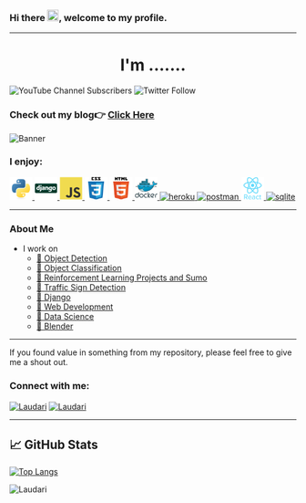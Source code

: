 ### Hi there <img width="20" height="20" src="https://raw.githubusercontent.com/iampavangandhi/iampavangandhi/master/gifs/Hi.gif">, welcome to my profile.

---
<h1 align="center">I'm .......</h1>

![YouTube Channel Subscribers](https://youtubelink)
![Twitter Follow](https://twitterlink)


### Check out my blog:point_right: [Click Here](https://mybloglink)

<!--
<p align="left"> <img src="https://komarev.com/ghpvc/?username=tomitokko&label=Profile%20views&color=0e75b6&style=flat" alt="chandrikadeb7" /> </p> -->

![Banner](https://github.com/Laudarisd/Laudarisd/img/)

<h3 align="left">I enjoy:</h3>
<p align="left"> 
<a href="https://www.python.org" target="_blank"> <img src="https://raw.githubusercontent.com/devicons/devicon/master/icons/python/python-original.svg" alt="python" width="40" height="40"/> </a>  
<a href="https://www.djangoproject.com/" target="_blank"> <img src="https://raw.githubusercontent.com/devicons/devicon/9f4f5cdb393299a81125eb5127929ea7bfe42889/icons/django/django-original.svg" alt="django" width="40" height="40"/> </a>  
<a href="https://developer.mozilla.org/en-US/docs/Web/JavaScript" target="_blank"> <img src="https://raw.githubusercontent.com/devicons/devicon/master/icons/javascript/javascript-original.svg" alt="javascript" width="40" height="40"/> </a> 
<a href="https://www.w3schools.com/css/" target="_blank"> <img src="https://raw.githubusercontent.com/devicons/devicon/master/icons/css3/css3-original-wordmark.svg" alt="css3" width="40" height="40"/> </a> 
<a href="https://www.w3.org/html/" target="_blank"> <img src="https://raw.githubusercontent.com/devicons/devicon/master/icons/html5/html5-original-wordmark.svg" alt="html5" width="40" height="40"/> </a>  
<a href="https://www.docker.com/" target="_blank"> <img src="https://raw.githubusercontent.com/devicons/devicon/master/icons/docker/docker-original-wordmark.svg" alt="docker" width="40" height="40"/> </a> 
<a href="https://heroku.com" target="_blank"> <img src="https://www.vectorlogo.zone/logos/heroku/heroku-icon.svg" alt="heroku" width="40" height="40"/> </a>    
<a href="https://postman.com" target="_blank"> <img src="https://www.vectorlogo.zone/logos/getpostman/getpostman-icon.svg" alt="postman" width="40" height="40"/> </a>  
<a href="https://reactjs.org/" target="_blank"> <img src="https://raw.githubusercontent.com/devicons/devicon/master/icons/react/react-original-wordmark.svg" alt="react" width="40" height="40"/> </a> 
<a href="https://www.sqlite.org/" target="_blank"> <img src="https://www.vectorlogo.zone/logos/sqlite/sqlite-icon.svg" alt="sqlite" width="40" height="40"/> </a> </p>

---
### About Me

- I work on <ul>
   <li> <a href= "https://github.com/Laudarisd/">🌱 Object Detection </a></li>
   <li> <a href= "https://github.com/Laudarisd/">🌱 Object Classification</a> </li>
   <li> <a href= "https://github.com/Laudarisd/">🌱 Reinforcement Learning Projects and Sumo</a> </li>
   <li> <a href= "https://github.com/Laudarisd/">🌱  Traffic Sign Detection </a> </li>
   <li><a href= "https://github.com/Laudarisd/django">🌱 Django</li>
   <li><a href= "https://github.com/Laudarisd/">🌱  Web Development</a></li>
   <li>  <a href= "https://github.com/Laudarisd/Data-science-study.git"> 🌱 Data Science</a> </li>
  <li><a href= "https://github.com/Laudarisd/">🌱 Blender </a></li>
  </ul>
---

If you found value in something from my repository, please feel free to give me a shout out.


<h3 align="left">Connect with me:</h3>
<p align="left">
<a href="mailto:sudiplaudari@gmail.com" target="blank"><img align="center" src="https://cdn.jsdelivr.net/npm/simple-icons@3.0.1/icons/gmail.svg" alt="Laudari" height="30" width="40" /></a>
<a href="https://twitter.com/" target="blank"><img align="center" src="https://cdn.jsdelivr.net/npm/simple-icons@3.0.1/icons/twitter.svg" alt="Laudari" height="30" width="40" /></a>
<!-- <a href="https://medium.com/@tomitokko" target="blank"><img align="center" src="https://cdn.jsdelivr.net/npm/simple-icons@3.0.1/icons/medium.svg" alt="@tomitokko" height="30" width="40" /></a> -->
<!-- <a href="https://dev.to/tomitokko3" target="blank"><img align="center" src="https://cdn.jsdelivr.net/npm/simple-icons@3.0.1/icons/dev-dot-to.svg" alt="Laudari" height="30" width="40" /></a> -->
</p>

---

## &#x1f4c8; GitHub Stats

[![Top Langs](https://github-readme-stats.vercel.app/api/top-langs/?username=Laudarisd&hide=java,html,css&theme=radical)](https://github.com/anuraghazra/github-readme-stats)

<p><img align="left" src="https://github-readme-stats.vercel.app/api?username=Laudarisd&show_icons=true&locale=en" alt="Laudari" /></p>

<!--
**tomitokko/tomitokko** is a ✨ _special_ ✨ repository because its `README.md` (this file) appears on your GitHub profile.

Here are some ideas to get you started:

- 🔭 I’m currently working on ...
- 🌱 I’m currently learning ...
- 👯 I’m looking to collaborate on ...
- 🤔 I’m looking for help with ...
- 💬 Ask me about ...
- 📫 How to reach me: ...
- 😄 Pronouns: ...
- ⚡ Fun fact: ...
-->
